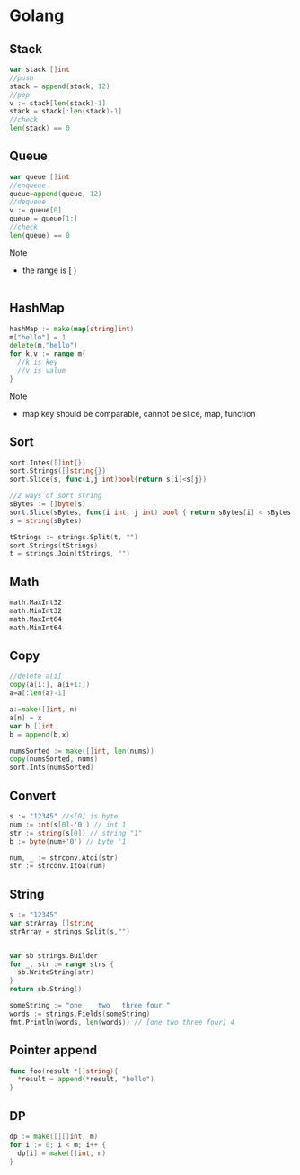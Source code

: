 # Golang

## Stack
```go
var stack []int
//push
stack = append(stack, 12)
//pop
v := stack[len(stack)-1]
stack = stack[:len(stack)-1]
//check
len(stack) == 0
```

## Queue
```go
var queue []int
//enqueue
queue=append(queue, 12)
//dequeue
v := queue[0]
queue = queue[1:]
//check
len(queue) == 0
```

Note
- the range is [ )
</br></br>

## HashMap
```go
hashMap := make(map[string]int)
m["hello"] = 1
delete(m,"hello")
for k,v := range m{
  //k is key
  //v is value
}
```
Note
- map key should be comparable, cannot be slice, map, function

## Sort
```go
sort.Intes([]int{})
sort.Strings([]string{})
sort.Slice(s, func(i,j int)bool{return s[i]<s[j})

//2 ways of sort string
sBytes := []byte(s)
sort.Slice(sBytes, func(i int, j int) bool { return sBytes[i] < sBytes[j] })
s = string(sBytes)

tStrings := strings.Split(t, "")
sort.Strings(tStrings)
t = strings.Join(tStrings, "")
```
## Math
```go
math.MaxInt32
math.MinInt32
math.MaxInt64
math.MinInt64
```
## Copy
```go
//delete a[i]
copy(a[i:], a[i+1:])
a=a[:len(a)-1]

a:=make([]int, n)
a[n] = x
var b []int
b = append(b,x)

numsSorted := make([]int, len(nums))
copy(numsSorted, nums)
sort.Ints(numsSorted)
```
## Convert
```go
s := "12345" //s[0] is byte
num := int(s[0]-'0') // int 1
str := string(s[0]) // string "1"
b := byte(num+'0') // byte '1'

num, _ := strconv.Atoi(str)
str := strconv.Itoa(num)
```

## String
```go
s := "12345"
var strArray []string
strArray = strings.Split(s,"")


var sb strings.Builder
for _, str := range strs {
  sb.WriteString(str)
}
return sb.String()

someString := "one    two   three four "
words := strings.Fields(someString)
fmt.Println(words, len(words)) // [one two three four] 4
```

## Pointer append
```go
func foo(result *[]string){
  *result = append(*result, "hello")
}
```

## DP
```go
dp := make([][]int, m)
for i := 0; i < m; i++ {
  dp[i] = make([]int, n)
}
```


